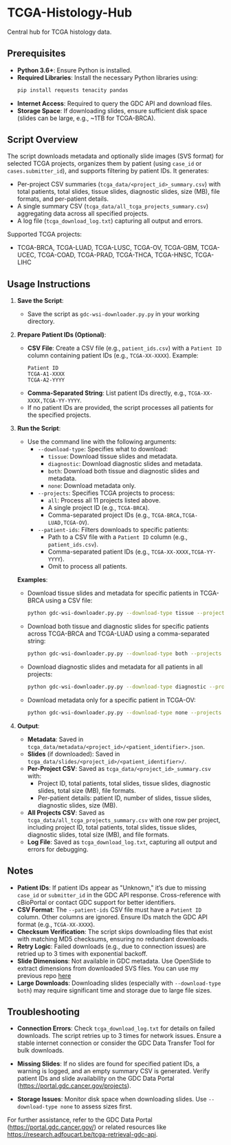 # TCGA-Histology-Hub
Central hub for TCGA histology data.


## Prerequisites

- **Python 3.6+**: Ensure Python is installed.
- **Required Libraries**: Install the necessary Python libraries using:
  ```bash
  pip install requests tenacity pandas
  ```
- **Internet Access**: Required to query the GDC API and download files.
- **Storage Space**: If downloading slides, ensure sufficient disk space (slides can be large, e.g., ~1TB for TCGA-BRCA).

## Script Overview

The script downloads metadata and optionally slide images (SVS format) for selected TCGA projects, organizes them by patient (using `case_id` or `cases.submitter_id`), and supports filtering by patient IDs. It generates:
- Per-project CSV summaries (`tcga_data/<project_id>_summary.csv`) with total patients, total slides, tissue slides, diagnostic slides, size (MB), file formats, and per-patient details.
- A single summary CSV (`tcga_data/all_tcga_projects_summary.csv`) aggregating data across all specified projects.
- A log file (`tcga_download_log.txt`) capturing all output and errors.

Supported TCGA projects:
- TCGA-BRCA, TCGA-LUAD, TCGA-LUSC, TCGA-OV, TCGA-GBM, TCGA-UCEC, TCGA-COAD, TCGA-PRAD, TCGA-THCA, TCGA-HNSC, TCGA-LIHC

## Usage Instructions

1. **Save the Script**:
   - Save the script as `gdc-wsi-downloader.py.py` in your working directory.

2. **Prepare Patient IDs (Optional)**:
   - **CSV File**: Create a CSV file (e.g., `patient_ids.csv`) with a `Patient ID` column containing patient IDs (e.g., `TCGA-XX-XXXX`). Example:
     ```csv
     Patient ID
     TCGA-A1-XXXX
     TCGA-A2-YYYY
     ```
   - **Comma-Separated String**: List patient IDs directly, e.g., `TCGA-XX-XXXX,TCGA-YY-YYYY`.
   - If no patient IDs are provided, the script processes all patients for the specified projects.

3. **Run the Script**:
   - Use the command line with the following arguments:
     - `--download-type`: Specifies what to download:
       - `tissue`: Download tissue slides and metadata.
       - `diagnostic`: Download diagnostic slides and metadata.
       - `both`: Download both tissue and diagnostic slides and metadata.
       - `none`: Download metadata only.
     - `--projects`: Specifies TCGA projects to process:
       - `all`: Process all 11 projects listed above.
       - A single project ID (e.g., `TCGA-BRCA`).
       - Comma-separated project IDs (e.g., `TCGA-BRCA,TCGA-LUAD,TCGA-OV`).
     - `--patient-ids`: Filters downloads to specific patients:
       - Path to a CSV file with a `Patient ID` column (e.g., `patient_ids.csv`).
       - Comma-separated patient IDs (e.g., `TCGA-XX-XXXX,TCGA-YY-YYYY`).
       - Omit to process all patients.

   **Examples**:
   - Download tissue slides and metadata for specific patients in TCGA-BRCA using a CSV file:
     ```bash
     python gdc-wsi-downloader.py.py --download-type tissue --projects TCGA-BRCA --patient-ids patient_ids.csv
     ```
   - Download both tissue and diagnostic slides for specific patients across TCGA-BRCA and TCGA-LUAD using a comma-separated string:
     ```bash
     python gdc-wsi-downloader.py.py --download-type both --projects TCGA-BRCA,TCGA-LUAD --patient-ids TCGA-A1-XXXX,TCGA-A2-YYYY
     ```
   - Download diagnostic slides and metadata for all patients in all projects:
     ```bash
     python gdc-wsi-downloader.py.py --download-type diagnostic --projects all
     ```
   - Download metadata only for a specific patient in TCGA-OV:
     ```bash
     python gdc-wsi-downloader.py.py --download-type none --projects TCGA-OV --patient-ids TCGA-ZZ-ZZZZ
     ```

4. **Output**:
   - **Metadata**: Saved in `tcga_data/metadata/<project_id>/<patient_identifier>.json`.
   - **Slides** (if downloaded): Saved in `tcga_data/slides/<project_id>/<patient_identifier>/`.
   - **Per-Project CSV**: Saved as `tcga_data/<project_id>_summary.csv` with:
     - Project ID, total patients, total slides, tissue slides, diagnostic slides, total size (MB), file formats.
     - Per-patient details: patient ID, number of slides, tissue slides, diagnostic slides, size (MB).
   - **All Projects CSV**: Saved as `tcga_data/all_tcga_projects_summary.csv` with one row per project, including project ID, total patients, total slides, tissue slides, diagnostic slides, total size (MB), and file formats.
   - **Log File**: Saved as `tcga_download_log.txt`, capturing all output and errors for debugging.

## Notes
- **Patient IDs**:  If patient IDs appear as "Unknown," it’s due to missing `case_id` or `submitter_id` in the GDC API response. Cross-reference with cBioPortal or contact GDC support for better identifiers.
- **CSV Format**: The `--patient-ids` CSV file must have a `Patient ID` column. Other columns are ignored. Ensure IDs match the GDC API format (e.g., `TCGA-XX-XXXX`).
- **Checksum Verification**: The script skips downloading files that exist with matching MD5 checksums, ensuring no redundant downloads.
- **Retry Logic**: Failed downloads (e.g., due to connection issues) are retried up to 3 times with exponential backoff.
- **Slide Dimensions**: Not available in GDC metadata. Use OpenSlide to extract dimensions from downloaded SVS files. You can use my previous repo [here]([link](https://github.com/EbrahimiAmirHosein/LungHistoNet/tree/amir-experiment/Date%20Prepration))
- **Large Downloads**: Downloading slides (especially with `--download-type both`) may require significant time and storage due to large file sizes.

## Troubleshooting
- **Connection Errors**: Check `tcga_download_log.txt` for details on failed downloads. The script retries up to 3 times for network issues. Ensure a stable internet connection or consider the GDC Data Transfer Tool for bulk downloads.

- **Missing Slides**: If no slides are found for specified patient IDs, a warning is logged, and an empty summary CSV is generated. Verify patient IDs and slide availability on the GDC Data Portal (https://portal.gdc.cancer.gov/projects).
- **Storage Issues**: Monitor disk space when downloading slides. Use `--download-type none` to assess sizes first.

For further assistance, refer to the GDC Data Portal (https://portal.gdc.cancer.gov/) or related resources like https://research.adfoucart.be/tcga-retrieval-gdc-api.